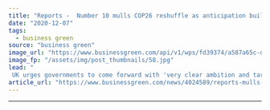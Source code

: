 ```yaml
---
title: "Reports -  Number 10 mulls COP26 reshuffle as anticipation builds for crucial climate summit"
date: "2020-12-07"
tags: 
  - business green
source: "business green"
image_url: "https://www.businessgreen.com/api/v1/wps/fd39374/a587a65c-db8a-4577-ba0a-7bb820c4738a/5/SHARMA-Alok-2019-185x114.jpg"
image_fp: "/assets/img/post_thumbnails/58.jpg"
lead: "
 UK urges governments to come forward with 'very clear ambition and targets' at this week's Climate Action Summit, amid fresh warnings of devastating climate impacts ..."
article_url: "https://www.businessgreen.com/news/4024589/reports-mulls-cop26-reshuffle-anticipation-builds-crucial-climate-summit"
---
```


---
